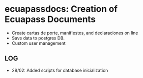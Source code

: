 # ecuapassdocs: Creation of Ecuapass Documents 
- Create cartas de porte, manifiestos, and declaraciones on line
- Save data to postgres DB.
- Custom user management

## LOG
- 28/02: Added scripts for database inicialization
